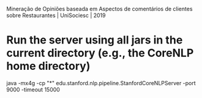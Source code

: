 Mineração de Opiniões baseada em Aspectos de comentários de clientes sobre Restaurantes | UniSociesc | 2019


# Run the server using all jars in the current directory (e.g., the CoreNLP home directory)
java -mx4g -cp "*" edu.stanford.nlp.pipeline.StanfordCoreNLPServer -port 9000 -timeout 15000